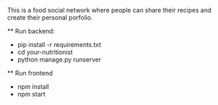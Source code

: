 This is a food social network where people can share their recipes and create their personal porfolio.

** Run backend: 
- pip install -r requirements.txt
- cd your-nutritionist
- python manage.py runserver 

** Run frontend 
- npm install
- npm start
